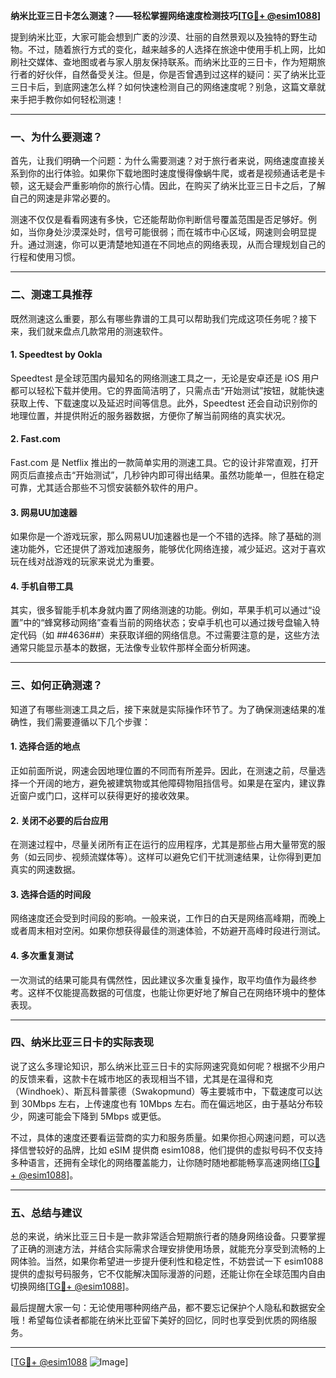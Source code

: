 **纳米比亚三日卡怎么测速？——轻松掌握网络速度检测技巧[[TG💪+ @esim1088](https://t.me/s/esim1088)]**

提到纳米比亚，大家可能会想到广袤的沙漠、壮丽的自然景观以及独特的野生动物。不过，随着旅行方式的变化，越来越多的人选择在旅途中使用手机上网，比如刷社交媒体、查地图或者与家人朋友保持联系。而纳米比亚的三日卡，作为短期旅行者的好伙伴，自然备受关注。但是，你是否曾遇到过这样的疑问：买了纳米比亚三日卡后，到底网速怎么样？如何快速检测自己的网络速度呢？别急，这篇文章就来手把手教你如何轻松测速！

---

### **一、为什么要测速？**

首先，让我们明确一个问题：为什么需要测速？对于旅行者来说，网络速度直接关系到你的出行体验。如果你下载地图时速度慢得像蜗牛爬，或者是视频通话老是卡顿，这无疑会严重影响你的旅行心情。因此，在购买了纳米比亚三日卡之后，了解自己的网速是非常必要的。

测速不仅仅是看看网速有多快，它还能帮助你判断信号覆盖范围是否足够好。例如，当你身处沙漠深处时，信号可能很弱；而在城市中心区域，网速则会明显提升。通过测速，你可以更清楚地知道在不同地点的网络表现，从而合理规划自己的行程和使用习惯。

---

### **二、测速工具推荐**

既然测速这么重要，那么有哪些靠谱的工具可以帮助我们完成这项任务呢？接下来，我们就来盘点几款常用的测速软件。

#### **1. Speedtest by Ookla**
Speedtest 是全球范围内最知名的网络测速工具之一，无论是安卓还是 iOS 用户都可以轻松下载并使用。它的界面简洁明了，只需点击“开始测试”按钮，就能快速获取上传、下载速度以及延迟时间等信息。此外，Speedtest 还会自动识别你的地理位置，并提供附近的服务器数据，方便你了解当前网络的真实状况。

#### **2. Fast.com**
Fast.com 是 Netflix 推出的一款简单实用的测速工具。它的设计非常直观，打开网页后直接点击“开始测试”，几秒钟内即可得出结果。虽然功能单一，但胜在稳定可靠，尤其适合那些不习惯安装额外软件的用户。

#### **3. 网易UU加速器**
如果你是一个游戏玩家，那么网易UU加速器也是一个不错的选择。除了基础的测速功能外，它还提供了游戏加速服务，能够优化网络连接，减少延迟。这对于喜欢玩在线对战游戏的玩家来说尤为重要。

#### **4. 手机自带工具**
其实，很多智能手机本身就内置了网络测速的功能。例如，苹果手机可以通过“设置”中的“蜂窝移动网络”查看当前的网络状态；安卓手机也可以通过拨号盘输入特定代码（如 *#*#4636#*#*）来获取详细的网络信息。不过需要注意的是，这些方法通常只能显示基本的数据，无法像专业软件那样全面分析网速。

---

### **三、如何正确测速？**

知道了有哪些测速工具之后，接下来就是实际操作环节了。为了确保测速结果的准确性，我们需要遵循以下几个步骤：

#### **1. 选择合适的地点**
正如前面所说，网速会因地理位置的不同而有所差异。因此，在测速之前，尽量选择一个开阔的地方，避免被建筑物或其他障碍物阻挡信号。如果是在室内，建议靠近窗户或门口，这样可以获得更好的接收效果。

#### **2. 关闭不必要的后台应用**
在测速过程中，尽量关闭所有正在运行的应用程序，尤其是那些占用大量带宽的服务（如云同步、视频流媒体等）。这样可以避免它们干扰测速结果，让你得到更加真实的网速数据。

#### **3. 选择合适的时间段**
网络速度还会受到时间段的影响。一般来说，工作日的白天是网络高峰期，而晚上或者周末相对空闲。如果你想获得最佳的测速体验，不妨避开高峰时段进行测试。

#### **4. 多次重复测试**
一次测试的结果可能具有偶然性，因此建议多次重复操作，取平均值作为最终参考。这样不仅能提高数据的可信度，也能让你更好地了解自己在网络环境中的整体表现。

---

### **四、纳米比亚三日卡的实际表现**

说了这么多理论知识，那么纳米比亚三日卡的实际网速究竟如何呢？根据不少用户的反馈来看，这款卡在城市地区的表现相当不错，尤其是在温得和克（Windhoek）、斯瓦科普蒙德（Swakopmund）等主要城市中，下载速度可以达到 30Mbps 左右，上传速度也有 10Mbps 左右。而在偏远地区，由于基站分布较少，网速可能会下降到 5Mbps 或更低。

不过，具体的速度还要看运营商的实力和服务质量。如果你担心网速问题，可以选择信誉较好的品牌，比如 eSIM 提供商 esim1088，他们提供的虚拟号码不仅支持多种语言，还拥有全球化的网络覆盖能力，让你随时随地都能畅享高速网络[[TG💪+ @esim1088](https://t.me/s/esim1088)]。

---

### **五、总结与建议**

总的来说，纳米比亚三日卡是一款非常适合短期旅行者的随身网络设备。只要掌握了正确的测速方法，并结合实际需求合理安排使用场景，就能充分享受到流畅的上网体验。当然，如果你希望进一步提升便利性和稳定性，不妨尝试一下 esim1088 提供的虚拟号码服务，它不仅能解决国际漫游的问题，还能让你在全球范围内自由切换网络[[TG💪+ @esim1088](https://t.me/s/esim1088)]。

最后提醒大家一句：无论使用哪种网络产品，都不要忘记保护个人隐私和数据安全哦！希望每位读者都能在纳米比亚留下美好的回忆，同时也享受到优质的网络服务。

---

[[TG💪+ @esim1088](https://t.me/s/esim1088) ![Image](https://i.postimg.cc/4NQfJmqS/Snipaste-2025-05-13-00-14-12.png)]